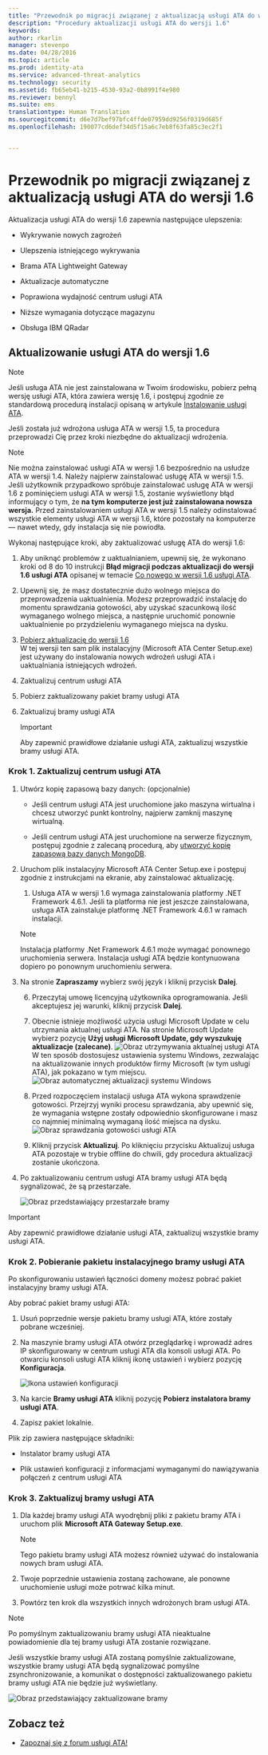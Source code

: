 ```yaml
---
title: "Przewodnik po migracji związanej z aktualizacją usługi ATA do wersji 1.6 | Microsoft Advanced Threat Analytics"
description: "Procedury aktualizacji usługi ATA do wersji 1.6"
keywords: 
author: rkarlin
manager: stevenpo
ms.date: 04/28/2016
ms.topic: article
ms.prod: identity-ata
ms.service: advanced-threat-analytics
ms.technology: security
ms.assetid: fb65eb41-b215-4530-93a2-0b8991f4e980
ms.reviewer: bennyl
ms.suite: ems
translationtype: Human Translation
ms.sourcegitcommit: d6e7d7bef97bfc4ffde07959dd9256f0319d685f
ms.openlocfilehash: 190077cd6def34d5f15a6c7eb8f63fa85c3ec2f1


---
```


# Przewodnik po migracji związanej z aktualizacją usługi ATA do wersji 1.6
Aktualizacja usługi ATA do wersji 1.6 zapewnia następujące ulepszenia:

-   Wykrywanie nowych zagrożeń

-   Ulepszenia istniejącego wykrywania

-   Brama ATA Lightweight Gateway

-   Aktualizacje automatyczne

-   Poprawiona wydajność centrum usługi ATA

-   Niższe wymagania dotyczące magazynu

-   Obsługa IBM QRadar

## Aktualizowanie usługi ATA do wersji 1.6
> [!NOTE] 
> Jeśli usługa ATA nie jest zainstalowana w Twoim środowisku, pobierz pełną wersję usługi ATA, która zawiera wersję 1.6, i postępuj zgodnie ze standardową procedurą instalacji opisaną w artykule [Instalowanie usługi ATA](/advanced-threat-analytics/deploy-use/install-ata).

Jeśli została już wdrożona usługa ATA w wersji 1.5, ta procedura przeprowadzi Cię przez kroki niezbędne do aktualizacji wdrożenia.

> [!NOTE] 
> Nie można zainstalować usługi ATA w wersji 1.6 bezpośrednio na usłudze ATA w wersji 1.4. Należy najpierw zainstalować usługę ATA w wersji 1.5. Jeśli użytkownik przypadkowo spróbuje zainstalować usługę ATA w wersji 1.6 z pominięciem usługi ATA w wersji 1.5, zostanie wyświetlony błąd informujący o tym, że **na tym komputerze jest już zainstalowana nowsza wersja.** Przed zainstalowaniem usługi ATA w wersji 1.5 należy odinstalować wszystkie elementy usługi ATA w wersji 1.6, które pozostały na komputerze — nawet wtedy, gdy instalacja się nie powiodła.

Wykonaj następujące kroki, aby zaktualizować usługę ATA do wersji 1.6:

1. Aby uniknąć problemów z uaktualnianiem, upewnij się, że wykonano kroki od 8 do 10 instrukcji **Błąd migracji podczas aktualizacji do wersji 1.6 usługi ATA** opisanej w temacie [Co nowego w wersji 1.6 usługi ATA](whats-new-version-1.6.md).
2. Upewnij się, że masz dostatecznie dużo wolnego miejsca do przeprowadzenia uaktualnienia. Możesz przeprowadzić instalację do momentu sprawdzania gotowości, aby uzyskać szacunkową ilość wymaganego wolnego miejsca, a następnie uruchomić ponownie uaktualnienie po przydzieleniu wymaganego miejsca na dysku.
1.  [Pobierz aktualizację do wersji 1.6](http://www.microsoft.com/evalcenter/evaluate-microsoft-advanced-threat-analytics)<br>
W tej wersji ten sam plik instalacyjny (Microsoft ATA Center Setup.exe) jest używany do instalowania nowych wdrożeń usługi ATA i uaktualniania istniejących wdrożeń.

2.  Zaktualizuj centrum usługi ATA

3.  Pobierz zaktualizowany pakiet bramy usługi ATA

4.  Zaktualizuj bramy usługi ATA

    > [!IMPORTANT]
    > Aby zapewnić prawidłowe działanie usługi ATA, zaktualizuj wszystkie bramy usługi ATA.

### Krok 1. Zaktualizuj centrum usługi ATA

1.  Utwórz kopię zapasową bazy danych: (opcjonalnie)

    -   Jeśli centrum usługi ATA jest uruchomione jako maszyna wirtualna i chcesz utworzyć punkt kontrolny, najpierw zamknij maszynę wirtualną.

    -   Jeśli centrum usługi ATA jest uruchomione na serwerze fizycznym, postępuj zgodnie z zalecaną procedurą, aby [utworzyć kopię zapasową bazy danych MongoDB](https://docs.mongodb.org/manual/core/backups/).

2.  Uruchom plik instalacyjny Microsoft ATA Center Setup.exe i postępuj zgodnie z instrukcjami na ekranie, aby zainstalować aktualizację.

    1.  Usługa ATA w wersji 1.6 wymaga zainstalowania platformy .NET Framework 4.6.1. Jeśli ta platforma nie jest jeszcze zainstalowana, usługa ATA zainstaluje platformę .NET Framework 4.6.1 w ramach instalacji.<br>
    > [!NOTE]
    > Instalacja platformy .Net Framework 4.6.1 może wymagać ponownego uruchomienia serwera. Instalacja usługi ATA będzie kontynuowana dopiero po ponownym uruchomieniu serwera.
5.  Na stronie **Zapraszamy** wybierz swój język i kliknij przycisk **Dalej**.

    6.  Przeczytaj umowę licencyjną użytkownika oprogramowania. Jeśli akceptujesz jej warunki, kliknij przycisk **Dalej**.

    7.  Obecnie istnieje możliwość użycia usługi Microsoft Update w celu utrzymania aktualnej usługi ATA.  Na stronie Microsoft Update wybierz pozycję **Użyj usługi Microsoft Update, gdy wyszukuję aktualizacje (zalecane)**.
    ![Obraz utrzymywania aktualnej usługi ATA](media/ata_ms_update.png) W ten sposób dostosujesz ustawienia systemu Windows, zezwalając na aktualizowanie innych produktów firmy Microsoft (w tym usługi ATA), jak pokazano w tym miejscu. 
     ![Obraz automatycznej aktualizacji systemu Windows](media/ata_installupdatesautomatically.png)

    8.  Przed rozpoczęciem instalacji usługa ATA wykona sprawdzenie gotowości. Przejrzyj wyniki procesu sprawdzania, aby upewnić się, że wymagania wstępne zostały odpowiednio skonfigurowane i masz co najmniej minimalną wymaganą ilość miejsca na dysku. 
    ![Obraz sprawdzania gotowości usługi ATA](media/ata_install_readinesschecks.png)

    3.  Kliknij przycisk **Aktualizuj**. Po kliknięciu przycisku Aktualizuj usługa ATA pozostaje w trybie offline do chwili, gdy procedura aktualizacji zostanie ukończona.

4.  Po zaktualizowaniu centrum usługi ATA bramy usługi ATA będą sygnalizować, że są przestarzałe.

    ![Obraz przedstawiający przestarzałe bramy](media/ATA-center-outdated.png)

> [!IMPORTANT] 
> Aby zapewnić prawidłowe działanie usługi ATA, zaktualizuj wszystkie bramy usługi ATA.

### Krok 2. Pobieranie pakietu instalacyjnego bramy usługi ATA
Po skonfigurowaniu ustawień łączności domeny możesz pobrać pakiet instalacyjny bramy usługi ATA.

Aby pobrać pakiet bramy usługi ATA:

1.  Usuń poprzednie wersje pakietu bramy usługi ATA, które zostały pobrane wcześniej.

2.  Na maszynie bramy usługi ATA otwórz przeglądarkę i wprowadź adres IP skonfigurowany w centrum usługi ATA dla konsoli usługi ATA. Po otwarciu konsoli usługi ATA kliknij ikonę ustawień i wybierz pozycję **Konfiguracja**.

    ![Ikona ustawień konfiguracji](media/ATA-config-icon.JPG)

3.  Na karcie **Bramy usługi ATA** kliknij pozycję **Pobierz instalatora bramy usługi ATA**.

4.  Zapisz pakiet lokalnie.

Plik zip zawiera następujące składniki:

-   Instalator bramy usługi ATA

-   Plik ustawień konfiguracji z informacjami wymaganymi do nawiązywania połączeń z centrum usługi ATA

### Krok 3. Zaktualizuj bramy usługi ATA

1.  Dla każdej bramy usługi ATA wyodrębnij pliki z pakietu bramy ATA i uruchom plik **Microsoft ATA Gateway Setup.exe**.

    > [!NOTE] 
    > Tego pakietu bramy usługi ATA możesz również używać do instalowania nowych bram usługi ATA.

2.  Twoje poprzednie ustawienia zostaną zachowane, ale ponowne uruchomienie usługi może potrwać kilka minut.

3.  Powtórz ten krok dla wszystkich innych wdrożonych bram usługi ATA.

> [!NOTE] 
> Po pomyślnym zaktualizowaniu bramy usługi ATA nieaktualne powiadomienie dla tej bramy usługi ATA zostanie rozwiązane.

Jeśli wszystkie bramy usługi ATA zostaną pomyślnie zaktualizowane, wszystkie bramy usługi ATA będą sygnalizować pomyślne zsynchronizowanie, a komunikat o dostępności zaktualizowanego pakietu bramy usługi ATA nie będzie już wyświetlany.

![Obraz przedstawiający zaktualizowane bramy](media/ATA-gw-updated.png)


## Zobacz też

- [Zapoznaj się z forum usługi ATA!](https://social.technet.microsoft.com/Forums/security/home?forum=mata)



<!--HONumber=Jun16_HO4-->


